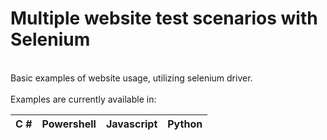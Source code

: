 # Multiple website test scenarios with Selenium
<br/>
Basic examples of website usage, utilizing selenium driver.
<br/>
<br/>
Examples are currently available in:

|   C #        |  Powershell   |  Javascript  |    Python     |
|:------------:|:-------------:|:------------:|:-------------:|
